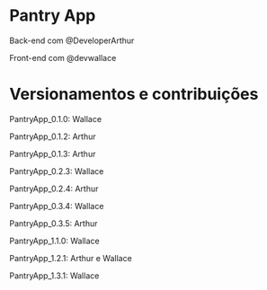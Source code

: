 # Pantry App

Back-end com @DeveloperArthur

Front-end com @devwallace

# Versionamentos e contribuições

PantryApp_0.1.0: Wallace

PantryApp_0.1.2: Arthur

PantryApp_0.1.3: Arthur

PantryApp_0.2.3: Wallace

PantryApp_0.2.4: Arthur

PantryApp_0.3.4: Wallace

PantryApp_0.3.5: Arthur

PantryApp_1.1.0: Wallace

PantryApp_1.2.1: Arthur e Wallace

PantryApp_1.3.1: Wallace
